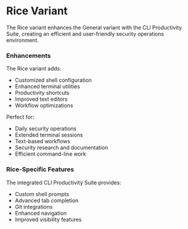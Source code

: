 # Rice Variant

The Rice variant enhances the General variant with the CLI Productivity Suite, creating an efficient and user-friendly security operations environment.

### Enhancements

The Rice variant adds:
- Customized shell configuration
- Enhanced terminal utilities
- Productivity shortcuts
- Improved text editors
- Workflow optimizations

Perfect for:
- Daily security operations
- Extended terminal sessions
- Text-based workflows
- Security research and documentation
- Efficient command-line work

### Rice-Specific Features

The integrated CLI Productivity Suite provides:
- Custom shell prompts
- Advanced tab completion
- Git integrations
- Enhanced navigation
- Improved visibility features
